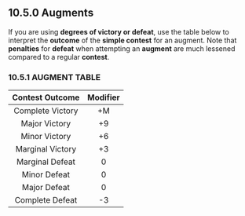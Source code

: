 ## 10.5.0 Augments

If you are using **degrees of victory or defeat**, use the table below to interpret the **outcome** of the **simple contest** for an augment. Note that **penalties** for **defeat** when attempting an **augment** are much lessened compared to a regular **contest**.

### 10.5.1 AUGMENT TABLE

|Contest Outcome|Modifier       |
|:-------------:|:-------------:|
|Complete Victory|+M            |
|Major Victory   |+9            |
|Minor Victory   |+6            |
|Marginal Victory|+3            |
|Marginal Defeat |0             |
|Minor Defeat    |0             |
|Major Defeat    |0             |
|Complete Defeat |-3            |

